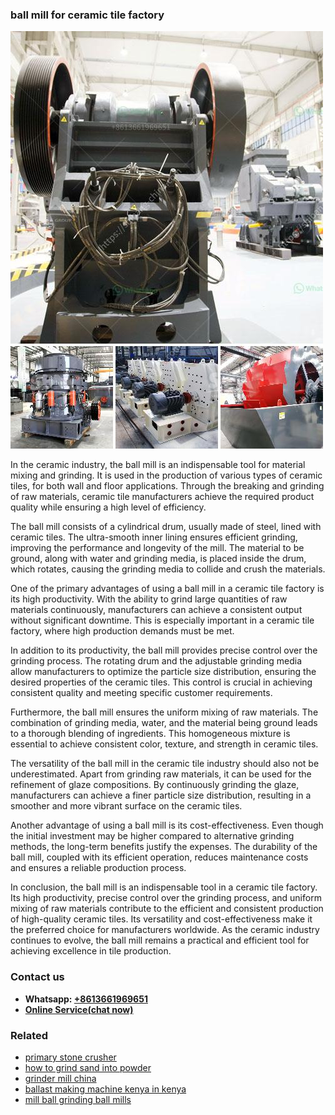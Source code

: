 <h3>ball mill for ceramic tile factory</h3><img src='1704791215.jpg' alt=''><p>In the ceramic industry, the ball mill is an indispensable tool for material mixing and grinding. It is used in the production of various types of ceramic tiles, for both wall and floor applications. Through the breaking and grinding of raw materials, ceramic tile manufacturers achieve the required product quality while ensuring a high level of efficiency.</p><p>The ball mill consists of a cylindrical drum, usually made of steel, lined with ceramic tiles. The ultra-smooth inner lining ensures efficient grinding, improving the performance and longevity of the mill. The material to be ground, along with water and grinding media, is placed inside the drum, which rotates, causing the grinding media to collide and crush the materials.</p><p>One of the primary advantages of using a ball mill in a ceramic tile factory is its high productivity. With the ability to grind large quantities of raw materials continuously, manufacturers can achieve a consistent output without significant downtime. This is especially important in a ceramic tile factory, where high production demands must be met.</p><p>In addition to its productivity, the ball mill provides precise control over the grinding process. The rotating drum and the adjustable grinding media allow manufacturers to optimize the particle size distribution, ensuring the desired properties of the ceramic tiles. This control is crucial in achieving consistent quality and meeting specific customer requirements.</p><p>Furthermore, the ball mill ensures the uniform mixing of raw materials. The combination of grinding media, water, and the material being ground leads to a thorough blending of ingredients. This homogeneous mixture is essential to achieve consistent color, texture, and strength in ceramic tiles.</p><p>The versatility of the ball mill in the ceramic tile industry should also not be underestimated. Apart from grinding raw materials, it can be used for the refinement of glaze compositions. By continuously grinding the glaze, manufacturers can achieve a finer particle size distribution, resulting in a smoother and more vibrant surface on the ceramic tiles.</p><p>Another advantage of using a ball mill is its cost-effectiveness. Even though the initial investment may be higher compared to alternative grinding methods, the long-term benefits justify the expenses. The durability of the ball mill, coupled with its efficient operation, reduces maintenance costs and ensures a reliable production process.</p><p>In conclusion, the ball mill is an indispensable tool in a ceramic tile factory. Its high productivity, precise control over the grinding process, and uniform mixing of raw materials contribute to the efficient and consistent production of high-quality ceramic tiles. Its versatility and cost-effectiveness make it the preferred choice for manufacturers worldwide. As the ceramic industry continues to evolve, the ball mill remains a practical and efficient tool for achieving excellence in tile production.</p><h3>Contact us</h3><ul><li><strong>Whatsapp:&nbsp;<a href="https://wa.me/8613661969651">+8613661969651</a></strong></li><li><a href="https://swt.shibang-china.com/?git&amp;zhl&amp;ball mill for ceramic tile factory"><strong>Online Service(chat now)</strong></a></li></ul><h3>Related</h3><ul><li><a href='primary stone crusher.md'>primary stone crusher</a></li><li><a href='how to grind sand into powder.md'>how to grind sand into powder</a></li><li><a href='grinder mill china.md'>grinder mill china</a></li><li><a href='ballast making machine kenya in kenya.md'>ballast making machine kenya in kenya</a></li><li><a href='mill ball grinding ball mills.md'>mill ball grinding ball mills</a></li></ul>